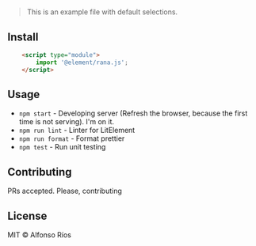 # <rana>

> This is an example file with default selections.

## Install

```html
    <script type="module">
        import '@element/rana.js';
    </script>
```

## Usage

- `npm start` - Developing server (Refresh the browser, because the first time is not serving). I'm on it.
- `npm run lint` - Linter for LitElement
- `npm run format` - Format prettier
- `npm test` - Run unit testing

## Contributing

PRs accepted. Please, contributing

## License

MIT © Alfonso Ríos
